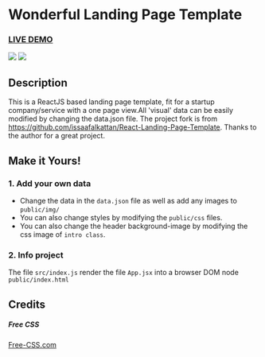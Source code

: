 # Wonderful Landing Page Template

### <a href="https://wonderfullandingpage.github.io/mylandingpage/">LIVE DEMO</a> 

![](https://github.com/wonderfullandingpage/mylandingpage/blob/master/imgs/01.jpg?raw=true)
![](https://github.com/wonderfullandingpage/mylandingpage/blob/master/imgs/02.jpg?raw=true)

## Description
This is a ReactJS based landing page template, fit for a startup company/service with a one page view.All 'visual' data can be easily modified by changing the data.json file. The project fork is from https://github.com/issaafalkattan/React-Landing-Page-Template. Thanks to the author for a great project.

## Make it Yours!

### 1. Add your own data 
- Change the data in the ```data.json``` file as well as add any images to ```public/img/```
- You can also change styles by modifying the ```public/css``` files.
- You can also change the header background-image by modifying the css image of ```intro class```.

### 2. Info project
The file ```src/index.js``` render the file ```App.jsx``` into a browser DOM node ```public/index.html```

## Credits
##### Free CSS 
<a href="https://www.free-css.com/assets/files/free-css-templates/preview/page234/interact/">Free-CSS.com </a>

